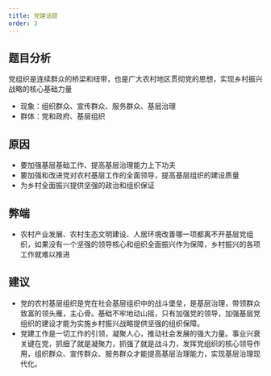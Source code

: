 ```yaml
---
title: 党建话题
order: 3
---
```


## 题目分析
党组织是连续群众的桥梁和纽带，也是广大农村地区贯彻党的思想，实现乡村振兴战略的核心基础力量
  - 现象：组织群众、宣传群众、服务群众、基层治理
  - 群体：党和政府、基层组织


## 原因

  - 要加强基层基础工作、提高基层治理能力上下功夫
  - 要加强和改进党对农村基层工作的全面领导，提高基层组织的建设质量
  - 为乡村全面振兴提供坚强的政治和组织保证


## 弊端
  - 农村产业发展、农村生态文明建设、人居环境改善哪一项都离不开基层党组织，如果没有一个坚强的领导核心和组织全面振兴作为保障，乡村振兴的各项工作就难以推进

## 建议
  - 党的农村基层组织是党在社会基层组织中的战斗堡垒，是基层治理，带领群众致富的领头雁，主心骨。基础不牢地动山摇，只有加强党的领导，加强基层党组织的建设才能为实施乡村振兴战略提供坚强的组织保障。
  - 党建工作是一切工作的引领，凝聚人心，推动社会发展的强大力量。事业兴衰关键在党，抓细了就是凝聚力，抓强了就是战斗力，发挥党组织的核心领导作用，组织群众、宣传群众、服务群众才能提高基层治理能力，实现基层治理现代化。